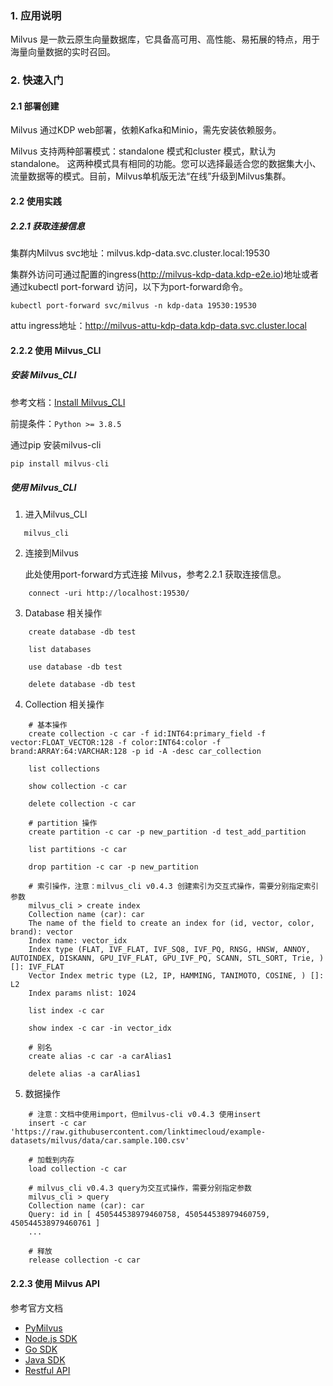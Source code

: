 ### 1. 应用说明

Milvus 是一款云原生向量数据库，它具备高可用、高性能、易拓展的特点，用于海量向量数据的实时召回。

### 2. 快速入门

#### 2.1 部署创建

Milvus 通过KDP web部署，依赖Kafka和Minio，需先安装依赖服务。

Milvus 支持两种部署模式：standalone 模式和cluster 模式，默认为 standalone。
这两种模式具有相同的功能。您可以选择最适合您的数据集大小、流量数据等的模式。目前，Milvus单机版无法“在线”升级到Milvus集群。

#### 2.2 使用实践

##### 2.2.1 获取连接信息

集群内Milvus svc地址：milvus.kdp-data.svc.cluster.local:19530

集群外访问可通过配置的ingress(http://milvus-kdp-data.kdp-e2e.io)地址或者通过kubectl port-forward 访问，以下为port-forward命令。

```shell
kubectl port-forward svc/milvus -n kdp-data 19530:19530
```

attu ingress地址：http://milvus-attu-kdp-data.kdp-data.svc.cluster.local

#### 2.2.2 使用 Milvus_CLI

##### 安装 Milvus_CLI

参考文档：[Install Milvus_CLI](https://milvus.io/docs/install_cli.md)

前提条件：`Python >= 3.8.5`

通过pip 安装milvus-cli

```python
pip install milvus-cli
```

##### 使用 Milvus_CLI

1. 进入Milvus_CLI

 ```shell
    milvus_cli
```

2. 连接到Milvus

    此处使用port-forward方式连接 Milvus，参考2.2.1 获取连接信息。

```shell
    connect -uri http://localhost:19530/
```

3. Database 相关操作

```shell
    create database -db test
    
    list databases
    
    use database -db test
    
    delete database -db test
```

4. Collection 相关操作

```shell
    # 基本操作
    create collection -c car -f id:INT64:primary_field -f vector:FLOAT_VECTOR:128 -f color:INT64:color -f brand:ARRAY:64:VARCHAR:128 -p id -A -desc car_collection
    
    list collections
    
    show collection -c car
    
    delete collection -c car
    
    # partition 操作
    create partition -c car -p new_partition -d test_add_partition
    
    list partitions -c car
    
    drop partition -c car -p new_partition
    
    # 索引操作，注意：milvus_cli v0.4.3 创建索引为交互式操作，需要分别指定索引参数
    milvus_cli > create index
    Collection name (car): car
    The name of the field to create an index for (id, vector, color, brand): vector
    Index name: vector_idx
    Index type (FLAT, IVF_FLAT, IVF_SQ8, IVF_PQ, RNSG, HNSW, ANNOY, AUTOINDEX, DISKANN, GPU_IVF_FLAT, GPU_IVF_PQ, SCANN, STL_SORT, Trie, ) []: IVF_FLAT
    Vector Index metric type (L2, IP, HAMMING, TANIMOTO, COSINE, ) []: L2
    Index params nlist: 1024
    
    list index -c car
    
    show index -c car -in vector_idx
    
    # 别名
    create alias -c car -a carAlias1
    
    delete alias -a carAlias1
```

5. 数据操作

```shell
    # 注意：文档中使用import，但milvus-cli v0.4.3 使用insert
    insert -c car 'https://raw.githubusercontent.com/linktimecloud/example-datasets/milvus/data/car.sample.100.csv'
    
    # 加载到内存
    load collection -c car
    
    # milvus_cli v0.4.3 query为交互式操作，需要分别指定参数
    milvus_cli > query
    Collection name (car): car
    Query: id in [ 450544538979460758, 450544538979460759, 450544538979460761 ]
    ...
    
    # 释放
    release collection -c car
```

#### 2.2.3 使用 Milvus API

参考官方文档

-  [PyMilvus](https://github.com/milvus-io/pymilvus)
-  [Node.js SDK](https://github.com/milvus-io/milvus-sdk-node)
-  [Go SDK](https://github.com/milvus-io/milvus-sdk-go)
-  [Java SDK](https://github.com/milvus-io/milvus-sdk-java)
-  [Restful API](https://milvus.io/api-reference/restful/v2.4.x/About.md)
